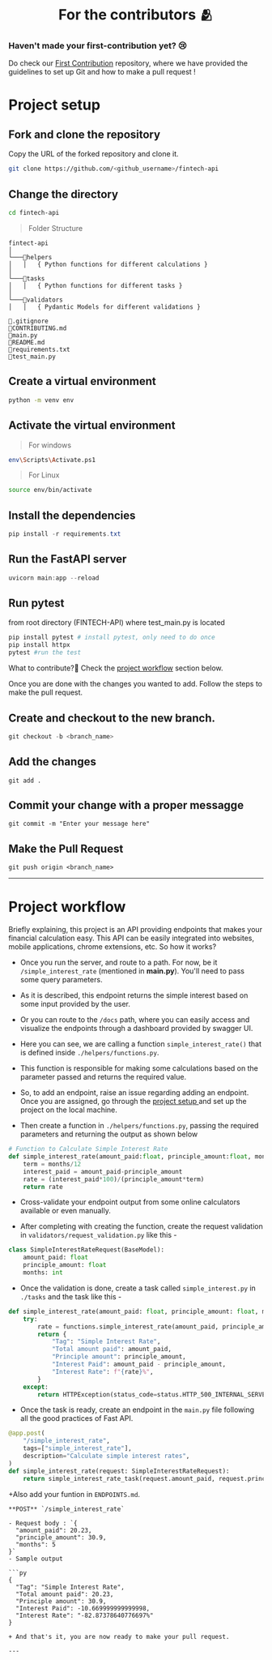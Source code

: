<h1 align=center> For the contributors 🫂 </h1>

### Haven't made your first-contribution yet? 😢
Do check our [First Contribution](https://github.com/Clueless-Community/first-contribution) repository, where we have provided the guidelines to set up Git and how to make a pull request !

# Project setup
## Fork and clone the repository
Copy the URL of the forked repository and clone it.
```bash
git clone https://github.com/<github_username>/fintech-api
```

## Change the directory
```bash
cd fintech-api
```

> Folder Structure
```
fintect-api
│
└───📂helpers
│   │   { Python functions for different calculations }
│
└───📂tasks
│   │   { Python functions for different tasks }
│
└───📂validators
│   │   { Pydantic Models for different validations }

📄.gitignore
📄CONTRIBUTING.md
📄main.py
📄README.md
📄requirements.txt
📄test_main.py
```


## Create a virtual environment
```bash
python -m venv env
```
## Activate the virtual environment
> For windows
```bash
env\Scripts\Activate.ps1
```
> For Linux
```bash
source env/bin/activate
```

## Install the dependencies
```powershell
pip install -r requirements.txt
```

## Run the FastAPI server
```powershell
uvicorn main:app --reload
```

## Run pytest
from root directory (FINTECH-API) where test_main.py is located
```powershell
pip install pytest # install pytest, only need to do once
pip install httpx
pytest #run the test
```

What to contribute?👀
Check the [project workflow](https://github.com/Clueless-Community/fintech-api/blob/main/CONTRIBUTING.md#project-workflow) section below.

Once you are done with the changes you wanted to add. Follow the steps to make the pull request.
## Create and checkout to the new branch.
```powershell
git checkout -b <branch_name>
```
## Add the changes
```
git add .
```

## Commit your change with a proper messagge
```
git commit -m "Enter your message here"
```

## Make the Pull Request
```
git push origin <branch_name>
```
---

# Project workflow
Briefly explaining, this project is an API providing endpoints that makes your financial calculation easy. This API can be easily integrated into websites, mobile applications, chrome extensions, etc. So how it works?

+ Once you run the server, and route to a path. For now, be it `/simple_interest_rate` (mentioned in **main.py**). You'll need to pass some query parameters.

+ As it is described, this endpoint returns the simple interest based on some input provided by the user.

+ Or you can route to the `/docs` path, where you can easily access and visualize the endpoints through a dashboard provided by swagger UI.

+ Here you can see, we are calling a function `simple_interest_rate()` that is defined inside `./helpers/functions.py`.
+ This function is responsible for making some calculations based on the parameter passed and returns the required value.

+ So, to add an endpoint, raise an issue regarding adding an endpoint. Once you are assigned, go through the [project setup ]() and set up the project on the local machine.

+ Then create a function in `./helpers/functions.py`, passing the required parameters and returning the output as shown below
```python
# Function to Calculate Simple Interest Rate
def simple_interest_rate(amount_paid:float, principle_amount:float, months:int):
    term = months/12
    interest_paid = amount_paid-principle_amount
    rate = (interest_paid*100)/(principle_amount*term)
    return rate
```
+ Cross-validate your endpoint output from some online calculators available or even manually.

+ After completing with creating the function, create the request validation in `validators/request_validation.py` like this -

```python
class SimpleInterestRateRequest(BaseModel):
    amount_paid: float
    principle_amount: float
    months: int
```

+ Once the validation is done, create a task called `simple_interest.py` in `./tasks` and the task like this -

```python
def simple_interest_rate(amount_paid: float, principle_amount: float, months: int):
    try:
        rate = functions.simple_interest_rate(amount_paid, principle_amount, months)
        return {
            "Tag": "Simple Interest Rate",
            "Total amount paid": amount_paid,
            "Principle amount": principle_amount,
            "Interest Paid": amount_paid - principle_amount,
            "Interest Rate": f"{rate}%",
        }
    except:
        return HTTPException(status_code=status.HTTP_500_INTERNAL_SERVER_ERROR)
```

+ Once the task is ready, create an endpoint in the `main.py` file following all the good practices of Fast API.

```python
@app.post(
    "/simple_interest_rate",
    tags=["simple_interest_rate"],
    description="Calculate simple interest rates",
)
def simple_interest_rate(request: SimpleInterestRateRequest):
    return simple_interest_rate_task(request.amount_paid, request.principle_amount, request.months)
```

+Also add your funtion in `ENDPOINTS.md`.
```
**POST** `/simple_interest_rate`

- Request body : `{
  "amount_paid": 20.23,
  "principle_amount": 30.9,
  "months": 5
}`
- Sample output

```py
{
  "Tag": "Simple Interest Rate",
  "Total amount paid": 20.23,
  "Principle amount": 30.9,
  "Interest Paid": -10.669999999999998,
  "Interest Rate": "-82.87378640776697%"
}
```
```
+ And that's it, you are now ready to make your pull request.

---

